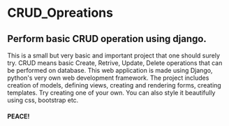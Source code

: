 # CRUD_Opreations

## Perform basic CRUD operation using django.

This is a small but very basic and important project that one should surely try. CRUD means basic Create, Retrive, Update, Delete operations that can be performed on database. 
This web application is made using Django, python's very own web development framework. The project includes creation of models, defining views, creating and rendering forms, creating templates.
Try creating one of your own. You can also style it beautifully using css, bootstrap etc.

#### PEACE!
